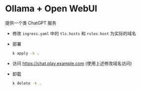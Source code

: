 # Ollama + Open WebUI

提供一个类 ChatGPT 服务

- 修改 `ingress.yaml` 中的 `tls.hosts` 和 `rules.host` 为实际的域名

- 部署

  ```sh
  k apply -k .
  ```

- 访问 https://chat.play.example.com (使用上述修改域名访问)

- 卸载

  ```sh
  k delete -k .
  ```
